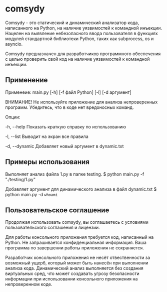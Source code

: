 # comsydy

Comsydy - это статический и динамический анализатор кода, написанного на Python, на наличие уязвимостей к командной инъекции. Нацелен на выявление небезопасного ввода пользователя в функциях модулей стандартной библиотеки Python, таких как subprocess, os и asyncio.

Comsydy предназначен для разработчиков программного обеспечения с целью проверить свой код на наличие уязвимостей к командной инъекции.

## Применение

Применеие: main.py [-h] [-f файл Python] [-l] [-d аргумент]

ВНИМАНИЕ! Не используйте приложение для анализа непроверенных программ. Убедитесь, что в коде нет вредоносных команд.

Опции:

-h, --help            Показать краткую справку по использованию

-l, --list            Выводит на экран все правила

-d, --dynamic         Добавляет новый аргумент в dynamic.txt

## Примеры использования

Выполняет анализ файла 1.py в папке testing.
$ python main.py -f "./testing/1.py"

Добавляет аргумент для динамического анализа в файл dynamic.txt
$ python main.py -d `whoami`

## Пользовательское соглашение

Продолжая использовать comsydy, вы соглашаетесь с условиями пользовательского соглашения и лицензии. 

Для работы консольного приложения требуется код, написанный на Python. Не запрашивается конфиденциальная информация. Ваша программа по завершении работы приложения не сохраняется.

Разработчик консольного приложения не несёт отвественности за возможный ущерб, который может быть нанесён при выполнении анализа кода. Динамический анализ выполняется без создания виртуальных сред, что может создавать угрозу безопасности информации при использовании консольного приложения на непроверенном коде.
